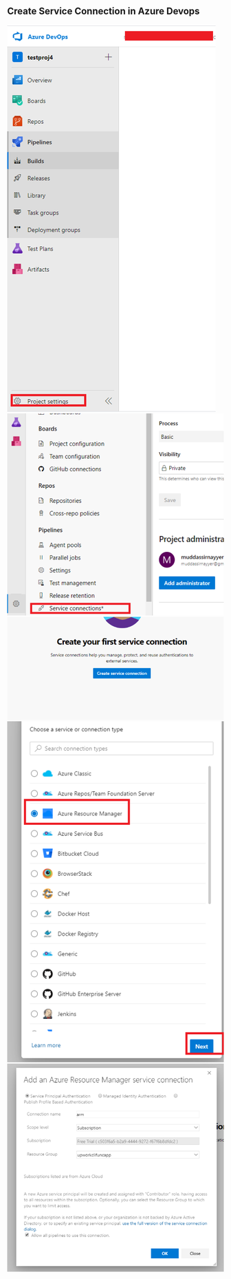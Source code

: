 ## Create Service Connection in Azure Devops

![](https://github.com/MuddassirNayyer/CreateServiceConnection/blob/master/az1.PNG)
![](https://github.com/MuddassirNayyer/CreateServiceConnection/blob/master/az2.PNG)
![](https://github.com/MuddassirNayyer/CreateServiceConnection/blob/master/az3.PNG)
![](https://github.com/MuddassirNayyer/CreateServiceConnection/blob/master/az4.PNG)
![](https://github.com/MuddassirNayyer/CreateServiceConnection/blob/master/az5.PNG)
